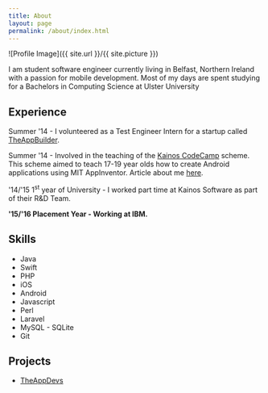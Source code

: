 ```yaml
---
title: About
layout: page
permalink: /about/index.html
---
```

![Profile Image]({{ site.url }}/{{ site.picture }})

<p>I am student software engineer currently living in Belfast, Northern Ireland with a passion for mobile development. Most of my days are spent studying for a Bachelors in Computing Science at Ulster University</p>

<h2>Experience</h2>

<p>Summer '14 - I volunteered as a Test Engineer Intern for a startup called <a href="http://www.theappbuilder.com/">TheAppBuilder</a>.</p>

<p>Summer '14 - Involved in the teaching of the  <a href="https://codecamp.kainos.com/">Kainos CodeCamp</a> scheme. This scheme aimed to teach 17-19 year olds how to create Android applications using MIT AppInventor. Article about me <a href="https://codecamp.kainos.com/meet-mentor/">here</a>.</p>

<p>'14/'15 1<sup>st</sup> year of University - I worked part time at Kainos Software as part of their R&D Team.</p>

<p> <strong>'15/'16 Placement Year - Working at IBM.</strong></p>






<h2>Skills</h2>
<ul class="skill-list">
	<li>Java</li>
	<li>Swift</li>
	<li>PHP</li>
	<li>iOS</li>
	<li>Android</li>
	<li>Javascript</li>
	<li>Perl</li>
	<li>Laravel</li>
	<li>MySQL - SQLite</li>
	<li>Git</li>
</ul>

<h2>Projects</h2>
<ul>
	<li><a href="http://theappdevs.com/">TheAppDevs</a></li>
</ul>

